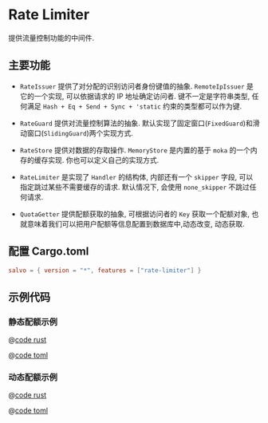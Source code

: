 # Rate Limiter

提供流量控制功能的中间件.


## 主要功能

* `RateIssuer` 提供了对分配的识别访问者身份键值的抽象. `RemoteIpIssuer` 是它的一个实现, 可以依据请求的 IP 地址确定访问者. 键不一定是字符串类型, 任何满足 `Hash + Eq + Send + Sync + 'static` 约束的类型都可以作为键.

* `RateGuard` 提供对流量控制算法的抽象. 默认实现了固定窗口(`FixedGuard`)和滑动窗口(`SlidingGuard`)两个实现方式.

* `RateStore` 提供对数据的存取操作. `MemoryStore` 是内置的基于 `moka` 的一个内存的缓存实现. 你也可以定义自己的实现方式.

* `RateLimiter` 是实现了 `Handler` 的结构体, 内部还有一个 `skipper` 字段, 可以指定跳过某些不需要缓存的请求. 默认情况下, 会使用 `none_skipper` 不跳过任何请求.

* `QuotaGetter` 提供配额获取的抽象, 可根据访问者的 `Key` 获取一个配额对象, 也就意味着我们可以把用户配额等信息配置到数据库中,动态改变, 动态获取.

## 配置 Cargo.toml

```toml
salvo = { version = "*", features = ["rate-limiter"] }
```

## 示例代码

### 静态配额示例

<CodeGroup>
  <CodeGroupItem title="main.rs" active>

@[code rust](../../../codes/rate-limiter-static/src/main.rs)

  </CodeGroupItem>
  <CodeGroupItem title="Cargo.toml">

@[code toml](../../../codes/rate-limiter-static/Cargo.toml)

  </CodeGroupItem>
</CodeGroup>


### 动态配额示例

<CodeGroup>
  <CodeGroupItem title="main.rs" active>

@[code rust](../../../codes/rate-limiter-dynamic/src/main.rs)

  </CodeGroupItem>
  <CodeGroupItem title="Cargo.toml">

@[code toml](../../../codes/rate-limiter-dynamic/Cargo.toml)

  </CodeGroupItem>
</CodeGroup>